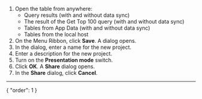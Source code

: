 1. Open the table from anywhere:
    - Query results (with and without data sync)
    - The result of the Get Top 100 query  (with and without data sync)
    - Tables from App Data (with and without data sync)
    - Tables from the local host
2. On the Menu Ribbon, click **Save**. A dialog opens.
3. In the dialog, enter a name for the new project.
4. Enter a description for the new project.
5. Turn on the **Presentation mode** switch.
6. Click **OK**. A **Share** dialog opens.
7. In the **Share** dialog, click **Cancel**.
---
{
  "order": 1
}